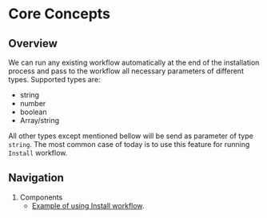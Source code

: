 # Core Concepts

## Overview

We can run any existing workflow automatically at the end of the installation process and pass to the workflow all necessary parameters of different types. Supported types are:

- string
- number
- boolean
- Array/string

All other types except mentioned bellow will be send as parameter of type `string`. The most common case of today is to use this feature for running `Install` workflow.

## Navigation

1. Components
   - [Example of using Install workflow](../Components/Install%20Workflow.md).
